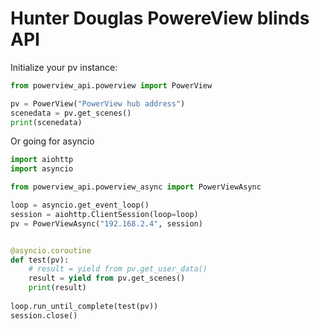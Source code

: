 # Hunter Douglas PowereView blinds API

Initialize your pv instance:

```python
from powerview_api.powerview import PowerView

pv = PowerView("PowerView hub address")
scenedata = pv.get_scenes()
print(scenedata)
```

Or going for asyncio
```python
import aiohttp
import asyncio

from powerview_api.powerview_async import PowerViewAsync

loop = asyncio.get_event_loop()
session = aiohttp.ClientSession(loop=loop)
pv = PowerViewAsync("192.168.2.4", session)


@asyncio.coroutine
def test(pv):
    # result = yield from pv.get_user_data()
    result = yield from pv.get_scenes()
    print(result)
    
loop.run_until_complete(test(pv))
session.close()
```